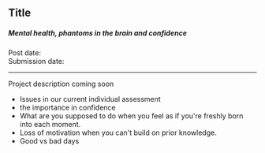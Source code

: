 ## Title

##### Mental health, phantoms in the brain and confidence

Post date:
<br>
Submission date:

---

Project description coming soon

- Issues in our current individual assessment
- the importance in confidence
- What are you supposed to do when you feel as if you're freshly born into each moment.
- Loss of motivation when you can't build on prior knowledge.
- Good vs bad days

